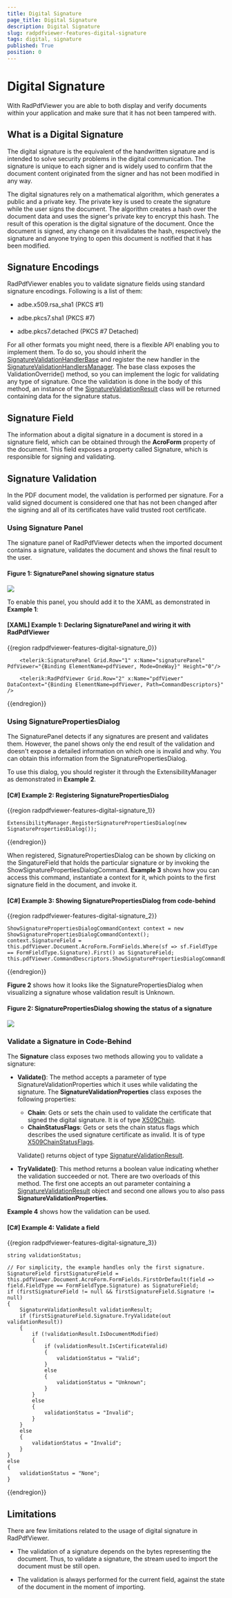 ```yaml
---
title: Digital Signature
page_title: Digital Signature
description: Digital Signature
slug: radpdfviewer-features-digital-signature
tags: digital, signature
published: True
position: 0
---
```


# Digital Signature

With RadPdfViewer you are able to both display and verify documents within your application and make sure that it has not been tampered with.

## What is a Digital Signature

The digital signature is the equivalent of the handwritten signature and is intended to solve security problems in the digital communication. The signature is unique to each signer and is widely used to confirm that the document content originated from the signer and has not been modified in any way.

The digital signatures rely on a mathematical algorithm, which generates a public and a private key. The private key is used to create the signature while the user signs the document. The algorithm creates a hash over the document data and uses the signer's private key to encrypt this hash. The result of this operation is the digital signature of the document. Once the document is signed, any change on it invalidates the hash, respectively the signature and anyone trying to open this document is notified that it has been modified.

## Signature Encodings

RadPdfViewer enables you to validate signature fields using standard signature encodings. Following is a list of them:

* adbe.x509.rsa_sha1 (PKCS #1)

* adbe.pkcs7.sha1 (PKCS #7)

* adbe.pkcs7.detached (PKCS #7 Detached)

For all other formats you might need, there is a flexible API enabling you to implement them. To do so, you should inherit the [SignatureValidationHandlerBase](http://docs.telerik.com/devtools/wpf/api/html/t_telerik_windows_documents_fixed_model_digitalsignatures_signaturevalidationhandlerbase.htm) and register the new handler in the [SignatureValidationHandlersManager](http://docs.telerik.com/devtools/wpf/api/html/t_telerik_windows_documents_fixed_model_digitalsignatures_signaturevalidationhandlersmanager.htm). The base class exposes the ValidationOverride() method, so you can implement the logic for validating any type of signature. Once the validation is done in the body of this method, an instance of the [SignatureValidationResult](http://docs.telerik.com/devtools/wpf/api/html/t_telerik_windows_documents_fixed_model_digitalsignatures_signaturevalidationresult.htm) class will be returned containing data for the signature status.


## Signature Field

The information about a digital signature in a document is stored in a signature field, which can be obtained through the **AcroForm** property of the document. This field exposes a property called Signature, which is responsible for signing and validating.


## Signature Validation

In the PDF document model, the validation is performed per signature. For a valid signed document is considered one that has not been changed after the signing and all of its certificates have valid trusted root certificate.

### Using Signature Panel

The signature panel of RadPdfViewer detects when the imported document contains a signature, validates the document and shows the final result to the user. 

#### **Figure 1: SignaturePanel showing signature status**
![](images/PdfViewer_DigitalSignature_1.png)

To enable this panel, you should add it to the XAML as demonstrated in **Example 1**:

#### **[XAML] Example 1: Declaring SignaturePanel and wiring it with RadPdfViewer**

{{region radpdfviewer-features-digital-signature_0}}

        <telerik:SignaturePanel Grid.Row="1" x:Name="signaturePanel" PdfViewer="{Binding ElementName=pdfViewer, Mode=OneWay}" Height="0"/>
        
        <telerik:RadPdfViewer Grid.Row="2" x:Name="pdfViewer"  DataContext="{Binding ElementName=pdfViewer, Path=CommandDescriptors}" />
{{endregion}}


### Using SignaturePropertiesDialog

The SignaturePanel detects if any signatures are present and validates them. However, the panel shows only the end result of the validation and doesn't expose a detailed information on which one is invalid and why. You can obtain this information from the SignaturePropertiesDialog. 

To use this dialog, you should register it through the ExtensibilityManager as demonstrated in **Example 2**.

#### **[C#] Example 2: Registering SignaturePropertiesDialog**

{{region radpdfviewer-features-digital-signature_1}}

	ExtensibilityManager.RegisterSignaturePropertiesDialog(new SignaturePropertiesDialog());
{{endregion}}

When registered, SignaturePropertiesDialog can be shown by clicking on the SingatureField that holds the particular signature or by invoking the ShowSignaturePropertiesDialogCommand. **Example 3** shows how you can access this command, instantiate a context for it, which points to the first signature field in the document, and invoke it.

#### **[C#] Example 3: Showing SignaturePropertiesDialog from code-behind**

{{region radpdfviewer-features-digital-signature_2}}

	ShowSignaturePropertiesDialogCommandContext context = new ShowSignaturePropertiesDialogCommandContext();
	context.SignatureField = this.pdfViewer.Document.AcroForm.FormFields.Where(sf => sf.FieldType == FormFieldType.Signature).First() as SignatureField;
	this.pdfViewer.CommandDescriptors.ShowSignaturePropertiesDialogCommandDescriptor.Command.Execute(context);
{{endregion}}

**Figure 2** shows how it looks like the SignaturePropertiesDialog when visualizing a signature whose validation result is Unknown.

#### **Figure 2: SignaturePropertiesDialog showing the status of a signature**
![](images/PdfViewer_DigitalSignature_2.png)


### Validate a Signature in Code-Behind

The **Signature** class exposes two methods allowing you to validate a signature:

* **Validate()**: The method accepts a parameter of type SignatureValidationProperties which it uses while validating the signature. The **SignatureValidationProperties** class exposes the following properties:
	*  **Chain**: Gets or sets the chain used to validate the certificate that signed the digital signature. It is of type [X509Chain](https://msdn.microsoft.com/en-us/library/system.security.cryptography.x509certificates.x509chain(v=vs.110).aspx).
	*  **ChainStatusFlags**: Gets or sets the chain status flags which describes the used signature certificate as invalid. It is of type [X509ChainStatusFlags](https://msdn.microsoft.com/en-us/library/system.security.cryptography.x509certificates.x509chainstatusflags(v=vs.110).aspx).
	
	Validate() returns object of type [SignatureValidationResult](http://docs.telerik.com/devtools/wpf/api/html/T_Telerik_Windows_Documents_Fixed_Model_DigitalSignatures_SignatureValidationResult.htm).


* **TryValidate()**: This method returns a boolean value indicating whether the validation succeeded or not. There are two overloads of this method. The first one accepts an out parameter containing a [SignatureValidationResult](http://docs.telerik.com/devtools/wpf/api/html/T_Telerik_Windows_Documents_Fixed_Model_DigitalSignatures_SignatureValidationResult.htm) object and second one allows you to also pass **SignatureValidationProperties**.

**Example 4** shows how the validation can be used.

#### **[C#] Example 4: Validate a field**


{{region radpdfviewer-features-digital-signature_3}}
	
	string validationStatus;
	
	// For simplicity, the example handles only the first signature.
	SignatureField firstSignatureField = this.pdfViewer.Document.AcroForm.FormFields.FirstOrDefault(field => field.FieldType == FormFieldType.Signature) as SignatureField;
	if (firstSignatureField != null && firstSignatureField.Signature != null)
	{
	    SignatureValidationResult validationResult;
	    if (firstSignatureField.Signature.TryValidate(out validationResult))
	    {
	        if (!validationResult.IsDocumentModified)
	        {
	            if (validationResult.IsCertificateValid)
	            {
	                validationStatus = "Valid";
	            }
	            else
	            {
	                validationStatus = "Unknown";
	            }
	        }
	        else
	        {
	            validationStatus = "Invalid";
	        }
	    }
	    else
	    {
	        validationStatus = "Invalid";
	    }
	}
	else
	{
	    validationStatus = "None";
	}
{{endregion}}


## Limitations

There are few limitations related to the usage of digital signature in RadPdfViewer.

* The validation of a signature depends on the bytes representing the document. Thus, to validate a signature, the stream used to import the document must be still open.

* The validation is always performed for the current field, against the state of the document in the moment of importing.

